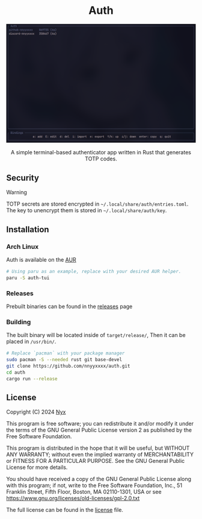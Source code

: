 <div align="center">

# Auth

![](.github/auth.png)

A simple terminal-based authenticator app written in Rust that generates TOTP codes.

</div>

## Security

> [!WARNING]
> TOTP secrets are stored encrypted in `~/.local/share/auth/entries.toml`. The key to unencrypt them is stored in `~/.local/share/auth/key`.

## Installation

### Arch Linux

Auth is available on the [AUR](https://aur.archlinux.org/packages/auth-tui)

```bash
# Using paru as an example, replace with your desired AUR helper.
paru -S auth-tui
```

### Releases

Prebuilt binaries can be found in the [releases](https://github.com/nnyyxxxx/auth/releases) page

### Building

The built binary will be located inside of `target/release/`, Then it can be placed in `/usr/bin/`.

```bash
# Replace `pacman` with your package manager
sudo pacman -S --needed rust git base-devel
git clone https://github.com/nnyyxxxx/auth.git
cd auth
cargo run --release
```

## License

Copyright (C) 2024 [Nyx](https://github.com/nnyyxxxx)

This program is free software; you can redistribute it and/or modify it under the terms of the GNU General Public License version 2 as published by the Free Software Foundation.

This program is distributed in the hope that it will be useful, but WITHOUT ANY WARRANTY; without even the implied warranty of MERCHANTABILITY or FITNESS FOR A PARTICULAR PURPOSE. See the GNU General Public License for more details.

You should have received a copy of the GNU General Public License along with this program; if not, write to the Free Software Foundation, Inc., 51 Franklin Street, Fifth Floor, Boston, MA 02110-1301, USA or see <https://www.gnu.org/licenses/old-licenses/gpl-2.0.txt>

The full license can be found in the [license](license) file.
